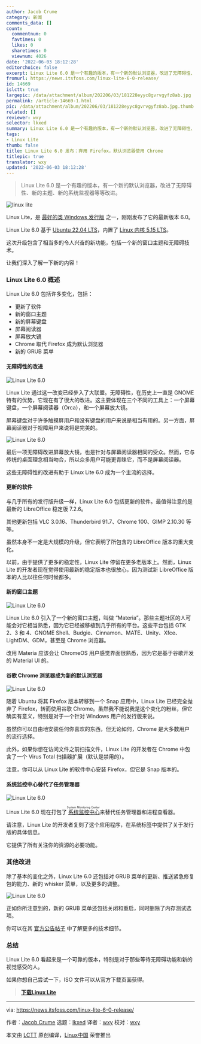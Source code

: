 ```yaml
---
author: Jacob Crume
category: 新闻
comments_data: []
count:
  commentnum: 0
  favtimes: 0
  likes: 0
  sharetimes: 0
  viewnum: 4026
date: '2022-06-03 18:12:28'
editorchoice: false
excerpt: Linux Lite 6.0 是一个有趣的版本，有一个新的默认浏览器，改进了无障碍性、新的主题、新的系统监视器等等改进。
fromurl: https://news.itsfoss.com/linux-lite-6-0-release/
id: 14669
islctt: true
largepic: /data/attachment/album/202206/03/181228eyyc8gvrvgyfz8ab.jpg
permalink: /article-14669-1.html
pic: /data/attachment/album/202206/03/181228eyyc8gvrvgyfz8ab.jpg.thumb.jpg
related: []
reviewer: wxy
selector: lkxed
summary: Linux Lite 6.0 是一个有趣的版本，有一个新的默认浏览器，改进了无障碍性、新的主题、新的系统监视器等等改进。
tags:
- Linux Lite
thumb: false
title: Linux Lite 6.0 发布：弃用 Firefox，默认浏览器使用 Chrome
titlepic: true
translator: wxy
updated: '2022-06-03 18:12:28'
---
```



> 
> Linux Lite 6.0 是一个有趣的版本，有一个新的默认浏览器，改进了无障碍性、新的主题、新的系统监视器等等改进。
> 
> 
> 


![linux lite](/data/attachment/album/202206/03/181228eyyc8gvrvgyfz8ab.jpg)


Linux Lite，是 [最好的类 Windows 发行版](https://itsfoss.com/windows-like-linux-distributions/) 之一，刚刚发布了它的最新版本 6.0。


Linux Lite 6.0 基于 [Ubuntu 22.04 LTS](https://news.itsfoss.com/ubuntu-22-04-release/)，内置了 [Linux 内核 5.15 LTS](https://news.itsfoss.com/linux-kernel-5-15-release/)。


这次升级包含了相当多的令人兴奋的新功能，包括一个新的窗口主题和无障碍技术。


让我们深入了解一下新的内容！


### Linux Lite 6.0 概述


Linux Lite 6.0 包括许多变化，包括：


* 更新了软件
* 新的窗口主题
* 新的屏幕键盘
* 屏幕阅读器
* 屏幕放大镜
* Chrome 取代 Firefox 成为默认浏览器
* 新的 GRUB 菜单


#### 无障碍性的改进


![Linux Lite 6.0](/data/attachment/album/202206/03/181229wgcthfy6aae0vhsw.png)


Linux Lite 通过这一改变已经步入了大联盟。无障碍性，在历史上一直是 GNOME 特有的优势，它现在有了很大的改进。这主要体现在三个不同的工具上：一个屏幕键盘，一个屏幕阅读器（Orca），和一个屏幕放大镜。


屏幕键盘对于许多触摸屏用户和没有键盘的用户来说是相当有用的。另一方面，屏幕阅读器对于视障用户来说将是完美的。


![Linux Lite 6.0](/data/attachment/album/202206/03/181229fa2u5s2jsr5juehj.png)


最后一项无障碍改进屏幕放大镜，也是针对与屏幕阅读器相同的受众。然而，它与传统的桌面理念相当吻合，所以众多用户可能更青睐它，而不是屏幕阅读器。


这些无障碍性的改进有助于 Linux Lite 6.0 成为一个主流的选择。


#### 更新的软件


与几乎所有的发行版升级一样，Linux Lite 6.0 包括更新的软件。最值得注意的是最新的 LibreOffice 稳定版 7.2.6。


其他更新包括 VLC 3.0.16、Thunderbird 91.7、Chrome 100、GIMP 2.10.30 等等。


虽然本身不一定是大规模的升级，但它表明了所包含的 LibreOffice 版本的重大变化。


以前，由于提供了更多的稳定性，Linux Lite 停留在更多老版本上。然而，Linux Lite 的开发者现在觉得使用最新的稳定版本也很放心，因为测试新 LibreOffice 版本的人比以往任何时候都多。


#### 新的窗口主题


![Linux Lite 6.0](/data/attachment/album/202206/03/181230s0xn8n8bz38j80w3.png)


Linux Lite 6.0 引入了一个新的窗口主题，叫做 “Materia”。那些主题社区的人可能会对它相当熟悉，因为它已经被移植到几乎所有的平台。这些平台包括 GTK 2、3 和 4、GNOME Shell、Budgie、Cinnamon、MATE、Unity、Xfce、LightDM、GDM，甚至是 Chrome 浏览器。


改用 Materia 应该会让 ChromeOS 用户感觉界面很熟悉，因为它是基于谷歌开发的 Material UI 的。


#### 谷歌 Chrome 浏览器成为新的默认浏览器


![Linux Lite 6.0](/data/attachment/album/202206/03/181230pwz4rkrh4r3knk8j.png)


随着 Ubuntu 将其 Firefox 版本转移到一个 Snap 应用中，Linux Lite 已经完全抛弃了 Firefox，转而使用谷歌 Chrome。虽然我不能说我是这个变化的粉丝，但它确实有意义，特别是对于一个针对 Windows 用户的发行版来说。


虽然你可以自由地安装任何你喜欢的东西，但无论如何，Chrome 是大多数用户的流行选择。


此外，如果你想在访问文件之前扫描文件，Linux Lite 的开发者在 Chrome 中包含了一个 Virus Total 扫描器扩展（默认是禁用的）。


注意，你可以从 Linux Lite 的软件中心安装 Firefox，但它是 Snap 版本的。


#### 系统监控中心替代了任务管理器


![Linux Lite 6.0](/data/attachment/album/202206/03/181231xfkcmw7x75e3bzbr.png)


Linux Lite 6.0 现在打包了<ruby> <a href="https://itsfoss.com/system-monitoring-center/">  系统监控中心 </a> <rt>  System Monitoring Center </rt></ruby> 来替代任务管理器和进程查看器。


请注意，Linux Lite 的开发者复刻了这个应用程序，在系统标签中提供了关于发行版的具体信息。


它提供了所有关注你的资源的必要功能。


### 其他改进


除了基本的变化之外，Linux Lite 6.0 还包括对 GRUB 菜单的更新、推送紧急修复包的能力、新的 whisker 菜单，以及更多的调整。


![Linux Lite 6.0](/data/attachment/album/202206/03/181231i63cm858m37asnw7.png)


正如你所注意到的，新的 GRUB 菜单还包括关闭和重启，同时删除了内存测试选项。


你可以在其 [官方公告帖子](https://www.linuxliteos.com/forums/release-announcements/linux-lite-6-0-final-released/) 中了解更多的技术细节。


### 总结


Linux Lite 6.0 看起来是一个可靠的版本，特别是对于那些等待无障碍功能和新的视觉感受的人。


如果你想自己尝试一下，ISO 文件可以从官方下载页面获得。



> 
> **[下载Linux Lite](https://www.linuxliteos.com/download.php#current)**
> 
> 
> 




---


via: <https://news.itsfoss.com/linux-lite-6-0-release/>


作者：[Jacob Crume](https://news.itsfoss.com/author/jacob/) 选题：[lkxed](https://github.com/lkxed) 译者：[wxy](https://github.com/wxy) 校对：[wxy](https://github.com/wxy)


本文由 [LCTT](https://github.com/LCTT/TranslateProject) 原创编译，[Linux中国](https://linux.cn/) 荣誉推出